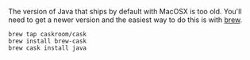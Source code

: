 The version of Java that ships by default with MacOSX is too old. You'll need to get a newer version and the easiest way to do this is with [brew](http://brew.sh).

```
brew tap caskroom/cask
brew install brew-cask
brew cask install java
```